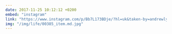 ```yaml
---
date: 2017-11-25 10:12:12 +0200
embed: "instagram"
link: "https://www.instagram.com/p/Bb7L173BDje/?hl=uk&taken-by=andrewlytvynko"
img: "/img/life/00385_item.md.jpg"
---
```

